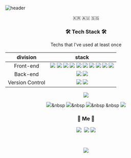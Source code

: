 ![header](https://capsule-render.vercel.app/api?type=soft&color=auto&height=150&section=header&text=YongjinKim&fontSize=70&animation=twinkling)

<p align="center">🇰🇷 🇦🇺 🇸🇬</p>

<h3 align="center">🛠 Tech Stack 🛠</h3>

<p align="center"> Techs that I've used at least once </p>

<div align="center">

|    division     |                                                                                                                                                                                                                                                                                                                                                                                                                                                  stack                                                                                                                                                                                                                                                                                                                                                                                                                                                  |
| :-------------: | :-----------------------------------------------------------------------------------------------------------------------------------------------------------------------------------------------------------------------------------------------------------------------------------------------------------------------------------------------------------------------------------------------------------------------------------------------------------------------------------------------------------------------------------------------------------------------------------------------------------------------------------------------------------------------------------------------------------------------------------------------------------------------------------------------------------------------------------------------------------------------------------------------------: |
|    Front-end    | <img src="https://img.shields.io/badge/React-123456?logo=react"/> <img src="https://img.shields.io/badge/HTML5-ff7c00?style=flat-square&logo=html5&logoColor=white"/> <img src="https://img.shields.io/badge/JavaScript-fad500?style=flat-square&logo=Javascript&logoColor=white"/> <img src="https://img.shields.io/badge/css-1572B6?style=flat-square&logo=css3&logoColor=white"/> <img src="https://img.shields.io/badge/Sass-cc6698?style=flat-square&logo=Sass&logoColor=white"/> <img src="https://img.shields.io/badge/Redux-744ab3?logo=Redux"/> <img src="https://img.shields.io/badge/webpack-345634?logo=webpack"/> <img src="https://img.shields.io/badge/babel-333664?logo=babel"/> <img src="https://img.shields.io/badge/StyledComponents-345234?logo=styled-components"/> <img src="https://img.shields.io/badge/TypeScript-2e72bb?style=flat-square&logo=Typescript&logoColor=white"/> |
|    Back-end     |                                                                                                                                                                                                                                                                                                                                                                               <img src="https://img.shields.io/badge/node.js-green?logo=node.js"/> <img src="https://img.shields.io/badge/Express-234534?logo=express"/>                                                                                                                                                                                                                                                                                                                                                                                |
| Version Control |                                                                                                                                                                                                                                                                                                                                                                                    <img src="https://img.shields.io/badge/Git-purple?logo=Git"/> <img src="https://img.shields.io/badge/GitHub-purple?logo=Github"/>                                                                                                                                                                                                                                                                                                                                                                                    |

<img src="https://img.shields.io/badge/Mysql-E6B91E?style=flat-square&logo=MySql&logoColor=white"/>

<img src="https://img.shields.io/badge/NginX-v1.18.0-green?logo=NginX"/>&nbsp
<img src="https://img.shields.io/badge/eslint-v7.2.0-purple?logo=eslint"/>&nbsp
<img src="https://img.shields.io/badge/prettier-v2.1.2-yellow?logo=prettier"/>&nbsp
&nbsp
<img src="https://img.shields.io/badge/TypeORM-v12.18-white?logo=typeorm"/>

</div>

<h3 align="center"> 🧸 Me 🧸 </h3>
<p align="center">
  <a href="https://velog.io/@yongjin9660"><img src="https://img.shields.io/badge/Tech%20Blog-11B48A?style=flat-square&logo=Vimeo&logoColor=white&link=https://velog.io/@woo0_hooo"/></a>&nbsp
  <a href="mailto:dydwls0669@gmail.com"><img src="https://img.shields.io/badge/Gmail-d14836?style=flat-square&logo=Gmail&logoColor=white&link=dydwls0669@gmail.com"/></a>
  <a href="mailto:dydwls0669@gmail.com"><img src="https://img.shields.io/badge/Gmail-d14836?style=flat-square&logo=Gmail&logoColor=white&link=dydwls0669@gmail.com"/></a>
</p>
<br>

<p align="center">
  <a href="https://hits.seeyoufarm.com"><img src="https://hits.seeyoufarm.com/api/count/incr/badge.svg?url=https%3A%2F%2Fgithub.com%2Fwookyoungkim&count_bg=%23ED6DA3&title_bg=%2386757E&icon=github.svg&icon_color=%23E1DEDE&title=hits&edge_flat=false"/></a>
</p>
